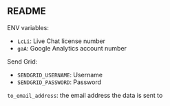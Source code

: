 ## README

ENV variables:
* `LcLi`: Live Chat license number
* `gaA`: Google Analytics account number

Send Grid:
* `SENDGRID_USERNAME`: Username
* `SENDGRID_PASSWORD`: Password

`to_email_address`: the email address the data is sent to
